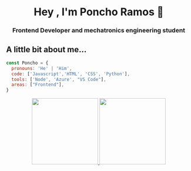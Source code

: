 <h1 align="center">Hey , I'm Poncho Ramos 👋</h1>
<h3 align="center">Frontend Developer and mechatronics engineering student</h3>

## A little bit about me...

```javascript
const Poncho = {
  pronouns: 'He' | 'Him',
  code: ['Javascript','HTML', 'CSS', 'Python'], 
  tools: ['Node', 'Azure', "VS Code"],
  areas: ["Frontend"],
}
```
<div align="center">
  <a href="https://github.com/alfonso-ramos">
    <img width="180em" src="https://github-readme-stats.vercel.app/api?username=alfonso-ramos&show_icons=true&theme=tokyonight"/>
        <img h width="180em" src="https://github-readme-stats.vercel.app/api/top-langs/?username=alfonso-ramos&layout=compact&theme=tokyonight"/>
</div>
